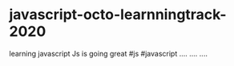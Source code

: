 # javascript-octo-learnningtrack-2020
learning javascript
Js is going great
#js
#javascript
....
....
....
